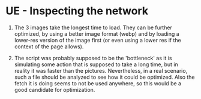 # UE - Inspecting the network

1. The 3 images take the longest time to load. They can be further optimized, by using a better image format (webp) and by loading a lower-res version of the image first (or even using a lower res if the context of the page allows).

2. The script was probably supposed to be the 'bottleneck' as it is simulating some action that is supposed to take a long time, but in reality it was faster than the pictures. Nevertheless, in a real scenario, such a file should be analyzed to see how it could be optimized. Also the fetch it is doing seems to not be used anywhere, so this would be a good candidate for optimization.